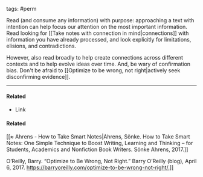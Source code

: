 tags: #perm 

Read (and consume any information) with purpose: approaching a text with intention can help focus our attention on the most important information. Read looking for [[Take notes with connection in mind|connections]] with information you have already processed, and look explicitly for limitations, elisions, and contradictions. 

However, also read broadly to help create connections across different contexts and to help evolve ideas over time. And, be wary of confirmation bias. Don't be afraid to [[Optimize to be wrong, not right|actively seek disconfirming evidence]]. 

---
#### Related
- Link

#### Related
[[≈ Ahrens - How to Take Smart Notes|Ahrens, Sönke. How to Take Smart Notes: One Simple Technique to Boost Writing, Learning and Thinking – for Students, Academics and Nonfiction Book Writers. Sönke Ahrens, 2017.]]

O’Reilly, Barry. “Optimize to Be Wrong, Not Right.” Barry O’Reilly (blog), April 6, 2017. https://barryoreilly.com/optimize-to-be-wrong-not-right/.]]